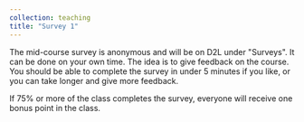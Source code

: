 ```yaml
---
collection: teaching
title: "Survey 1"
---
```


The mid-course survey is anonymous and will be on D2L under "Surveys". It can be done on your own time. The idea is to
give feedback on the course. You should be able to complete the survey in under
5 minutes if you like, or you can take longer and give more feedback.

If 75% or more of the class completes the survey, everyone will receive one
bonus point in the class.

